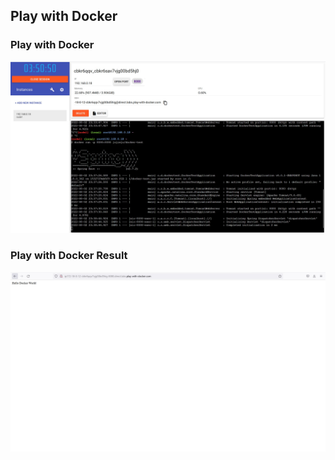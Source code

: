 ## Play with Docker

### Play with Docker
![play-with-docker](play-with-docker.jpg)

### Play with Docker Result
![play-with-docker-result](play-with-docker-result.jpg)
